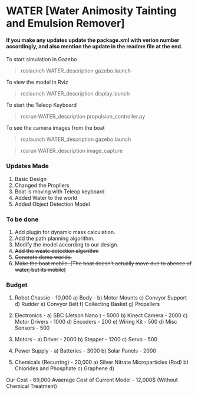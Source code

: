 # WATER [Water Animosity Tainting and Emulsion Remover]

#### If you make any updates update the package.xml with verion number accordingly, and also mention the update in the readme file at the end.

To start simulation in Gazebo
> roslaunch WATER_description gazebo.launch

To view the model in Rviz
> roslaunch WATER_description display.launch

To start the Teleop Keyboard
> rosrun WATER_description propulsion_controller.py

To see the camera images from the boat
> roalaunch WATER_description gazebo.launch

> rosrun WATER_description image_capture

### Updates Made
1. Basic Design
2. Changed the Propllers
3. Boat is moving with Teleop keyboard
4. Added Water to the world
5. Added Object Detection Model

### To be done
1. Add plugin for dynamic mass calculation.
2. Add the path planning algorithm.
3. Modify the model according to our design.
4. <del>Add the waste detection algorithm</del>
5. <del> Generate demo worlds.</del>
6. <del> Make the boat mobile. (The boat doesn't actually move due to abence of water, but its mobile)</del>


### Budget
1) Robot Chassie - 10,000
	a) Body - 
	b) Motor Mounts
	c) Convyor Support
	d) Rudder
	e) Convyor Belt 
	f) Collecting Basket
	g) Propellers

2) Electronics - 
	a) SBC (Jetson  Nano ) - 5000
	b) Kinect Camera - 2000
	c) Motor Drivers - 1000
	d) Encoders - 200
	e) Wiring Kit - 500
	d) Misc Sensors - 500
 
3) Motors -
	a) Driver - 2000
	b) Stepper - 1200
	c) Servo  - 500

4) Power Supply -
	a) Batteries - 3000
	b) Solar Panels  - 2000
  
5)  Chemicals (Recurring) - 20,000
	a) Silver Nitrate Microparticles (Rod)
	b) Chlorides and Phosphate 
	c) Graphene
	d) 

Our Cost - 69,000
Avaerage Cost of Current Model - 12,000$ (Without Chemical Treatment)

